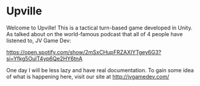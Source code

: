 # Upville

Welcome to Upville! This is a tactical turn-based game developed in Unity. As talked about on the world-famous podcast that all of 4 people have listened to, JV Game Dev:

https://open.spotify.com/show/2mSxCHupFRZAXIYTgey6G3?si=Yfkg5OulT4yp6Qe2HY6tnA

One day I will be less lazy and have real documentation. To gain some idea of what is happening here, visit our site at http://jvgamedev.com/
